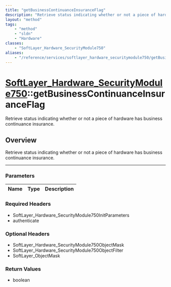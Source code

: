 ```yaml
---
title: "getBusinessContinuanceInsuranceFlag"
description: "Retrieve status indicating whether or not a piece of hardware has business continuance insurance."
layout: "method"
tags:
    - "method"
    - "sldn"
    - "Hardware"
classes:
    - "SoftLayer_Hardware_SecurityModule750"
aliases:
    - "/reference/services/softlayer_hardware_securitymodule750/getBusinessContinuanceInsuranceFlag"
---
```

# [SoftLayer_Hardware_SecurityModule750](/reference/services/SoftLayer_Hardware_SecurityModule750)::getBusinessContinuanceInsuranceFlag


Retrieve status indicating whether or not a piece of hardware has business continuance insurance.


## Overview 
Retrieve status indicating whether or not a piece of hardware has business continuance insurance.

-----

### Parameters 
|Name | Type | Description |
| --- | --- | --- |


### Required Headers
* SoftLayer_Hardware_SecurityModule750InitParameters
* authenticate


### Optional Headers
* SoftLayer_Hardware_SecurityModule750ObjectMask
* SoftLayer_Hardware_SecurityModule750ObjectFilter
* SoftLayer_ObjectMask

### Return Values
* boolean




